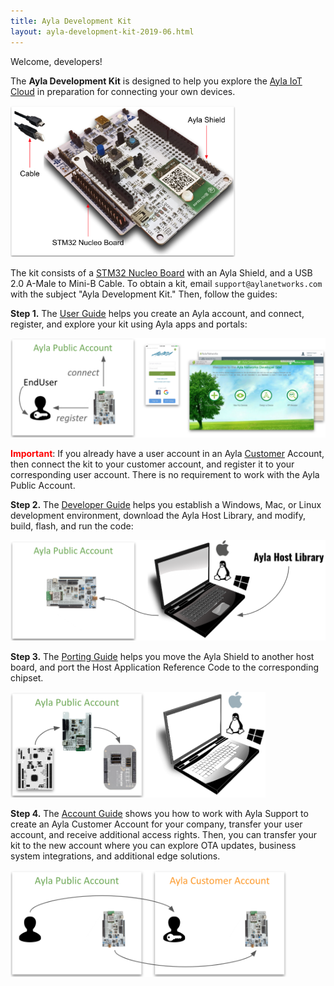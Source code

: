 ```yaml
---
title: Ayla Development Kit
layout: ayla-development-kit-2019-06.html
---
```


Welcome, developers!

The <span style="font-weight: bold;">Ayla Development Kit</span> is designed to help you explore the [Ayla IoT Cloud](https://www.aylanetworks.com/) in preparation for connecting your own devices.

<img src="ayla-dev-kit.png" width="360">

The kit consists of a [STM32 Nucleo Board](https://www.digikey.com/product-detail/en/stmicro/NUCLEO-F303RE/497-15105-ND/5052640&?gclid=EAIaIQobChMI8OT89a6E4QIVQtbACh3BJQLNEAkYBCABEgLKl_D_BwE) with an Ayla Shield, and a USB 2.0 A-Male to Mini-B Cable. To obtain a kit, email <code>support&#64;aylanetworks.com</code> with the subject "Ayla Development Kit." Then, follow the guides:

**Step 1.** The [User Guide](user-guide) helps you create an Ayla account, and connect, register, and explore your kit using Ayla apps and portals:

<img src="connect-register-explore.png" width="540">

<span style="color:red;font-weight:bold;">Important</span>: If you already have a user account in an Ayla <u>Customer</u> Account, then connect the kit to your customer account, and register it to your corresponding user account. There is no requirement to work with the Ayla Public Account.

**Step 2.** The [Developer Guide](developer-guide) helps you establish a Windows, Mac, or Linux development environment, download the Ayla Host Library, and modify, build, flash, and run the code:

<img src="dev-env.png" width="512">

**Step 3.** The [Porting Guide](porting-guide) helps you move the Ayla Shield to another host board, and port the Host Application Reference Code to the corresponding chipset.

<img src="port.png" width="408">

**Step 4.** The [Account Guide](account-guide) shows you how to work with Ayla Support to create an Ayla Customer Account for your company, transfer your user account, and receive additional access rights. Then, you can transfer your kit to the new account where you can explore OTA updates, business system integrations, and additional edge solutions.

<img src="transfer-user-and-device.png" width="442">
